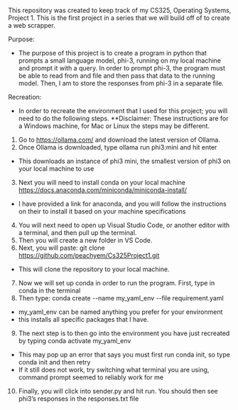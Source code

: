 This repository was created to keep track of my CS325, Operating Systems, Project 1. This is the first project in a series that we will build off of to create a web scrapper.

Purpose:

   - The purpose of this project is to create a program in python that prompts a small language model, phi-3, running on my local machine and prompt it with a query. In order to prompt phi-3, the program must be able to read from and file and then pass that data to the running model. Then, I am to store the responses from phi-3 in a separate file. 	

Recreation:

   - In order to recreate the environment that I used for this project; you will need to do the following steps. **Disclaimer: These instructions are for a Windows machine, for Mac or Linux the steps may be different.

  
1.	Go to https://ollama.com/ and download the latest version of Ollama.
2.	Once Ollama is downloaded, type ollama run phi3:mini and hit enter
-	This downloads an instance of phi3 mini, the smallest version of phi3 on your local machine to use
3.	Next you will need to install conda on your local machine https://docs.anaconda.com/miniconda/miniconda-install/
-	I have provided a link for anaconda, and you will follow the instructions on their to install it based on your machine specifications
4.	You will next need to open up Visual Studio Code, or another editor with a terminal, and then pull up the terminal. 
5.	Then you will create a new folder in VS Code.
6.	Next, you will paste: git clone https://github.com/peachyem/Cs325Project1.git
-	This will clone the repository to your local machine.
7.	Now we will set up conda in order to run the program. First, type in conda in the terminal
8.	Then type: conda create --name my_yaml_env --file requirement.yaml
-	my_yaml_env can be named anything you prefer for your environment
-	this installs all specific packages that I have.
9.	The next step is to then go into the environment you have just recreated by typing conda activate my_yaml_env 
-	This may pop up an error that says you must first run conda init, so type conda init and then retry
-	If it still does not work, try switching what terminal you are using, command prompt seemed to reliably work for me
10.	Finally, you will click into sender.py and hit run. You should then see phi3’s responses in the responses.txt file
	
